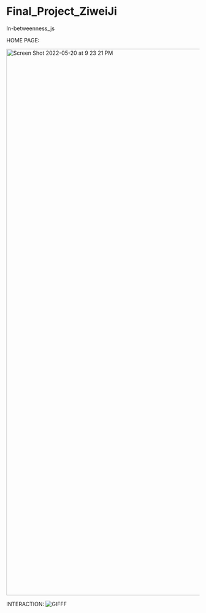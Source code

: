 # Final_Project_ZiweiJi
 In-betweenness_js
 
 HOME PAGE:
 
 <img width="1422" alt="Screen Shot 2022-05-20 at 9 23 21 PM" src="https://user-images.githubusercontent.com/67442307/169634624-eafe534d-f5d2-49a9-a62d-f41cdb11e80d.png">
 
 
 INTERACTION: ![GIFFF](https://user-images.githubusercontent.com/67442307/169634659-ca97647c-011e-4e16-8475-5866072c0a85.gif)





 
